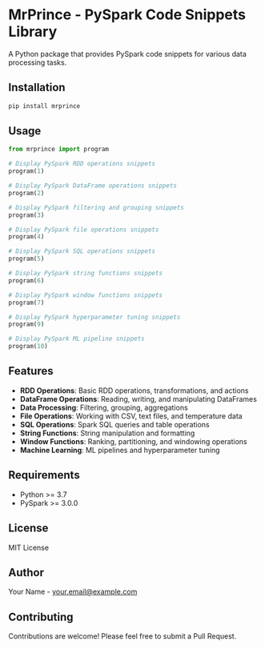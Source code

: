 # MrPrince - PySpark Code Snippets Library

A Python package that provides PySpark code snippets for various data processing tasks.

## Installation

```bash
pip install mrprince
```

## Usage

```python
from mrprince import program

# Display PySpark RDD operations snippets
program(1)

# Display PySpark DataFrame operations snippets
program(2)

# Display PySpark filtering and grouping snippets
program(3)

# Display PySpark file operations snippets
program(4)

# Display PySpark SQL operations snippets
program(5)

# Display PySpark string functions snippets
program(6)

# Display PySpark window functions snippets
program(7)

# Display PySpark hyperparameter tuning snippets
program(9)

# Display PySpark ML pipeline snippets
program(10)
```

## Features

- **RDD Operations**: Basic RDD operations, transformations, and actions
- **DataFrame Operations**: Reading, writing, and manipulating DataFrames
- **Data Processing**: Filtering, grouping, aggregations
- **File Operations**: Working with CSV, text files, and temperature data
- **SQL Operations**: Spark SQL queries and table operations
- **String Functions**: String manipulation and formatting
- **Window Functions**: Ranking, partitioning, and windowing operations
- **Machine Learning**: ML pipelines and hyperparameter tuning

## Requirements

- Python >= 3.7
- PySpark >= 3.0.0

## License

MIT License

## Author

Your Name - your.email@example.com

## Contributing

Contributions are welcome! Please feel free to submit a Pull Request.

